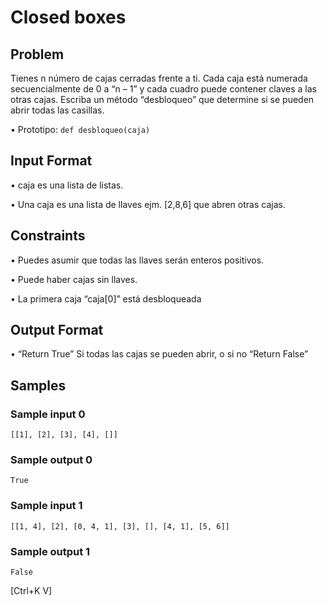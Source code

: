 # Closed boxes

## Problem

Tienes n número de cajas cerradas frente a ti.
Cada caja está numerada secuencialmente de 0 a “n – 1” y cada cuadro puede contener
claves a las otras cajas.
Escriba un método “desbloqueo” que determine si se pueden abrir todas las casillas.

• Prototipo: `def desbloqueo(caja)`

## Input Format

• caja es una lista de listas.

• Una caja es una lista de llaves ejm. [2,8,6] que abren 
otras cajas.

## Constraints

• Puedes asumir que todas las llaves serán enteros positivos.

• Puede haber cajas sin llaves.

• La primera caja “caja[0]” está desbloqueada

## Output Format

• “Return True” Si todas las cajas se pueden abrir, o si no “Return False”

## Samples

### Sample input 0
`[[1], [2], [3], [4], []]`
### Sample output 0
`True`

### Sample input 1
`[[1, 4], [2], [0, 4, 1], [3], [], [4, 1], [5, 6]]`
### Sample output 1
`False`




[Ctrl+K V]


